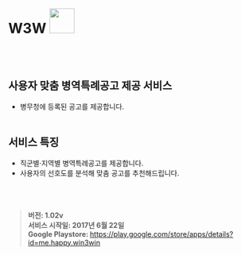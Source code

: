 # W3W <img width="50" height="50" src="https://github.com/Jiyunn/W3W/blob/develop/app/src/main/res/playstore.png">
<br></br>

## 사용자 맞춤 병역특례공고 제공 서비스
* 병무청에 등록된 공고를 제공합니다.
<br></br>

## 서비스 특징 

* 직군별·지역별 병역특례공고를 제공합니다.
* 사용자의 선호도를 분석해 맞춤 공고를 추천해드립니다.
<br></br>
<br></br>
> <b>버전: 1.02v</b><br/>
> <b>서비스 시작일: 2017년 6월 22일 </b><br/>
> <b>Google Playstore: </b><https://play.google.com/store/apps/details?id=me.happy.win3win>

